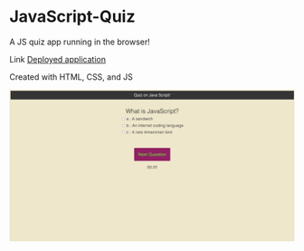 # JavaScript-Quiz
A JS quiz app running in the browser!

Link [Deployed application](https://seanrashby.github.io/JavaScript-Quiz/)

Created with HTML, CSS, and JS

![Screenshot of Portfolio Website](Developed/Images/JavaScript_Quiz.png) 